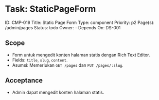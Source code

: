 # Task: StaticPageForm
ID: CMP-019
Title: Static Page Form
Type: component
Priority: p2
Page(s): /admin/pages
Status: todo
Owner: -
Depends On: DS-001

## Scope
- Form untuk mengedit konten halaman statis dengan Rich Text Editor.
- Fields: `title`, `slug`, `content`.
- Asumsi: Memerlukan `GET /pages` dan `PUT /pages/:slug`.

## Acceptance
- Admin dapat mengedit konten halaman statis.
